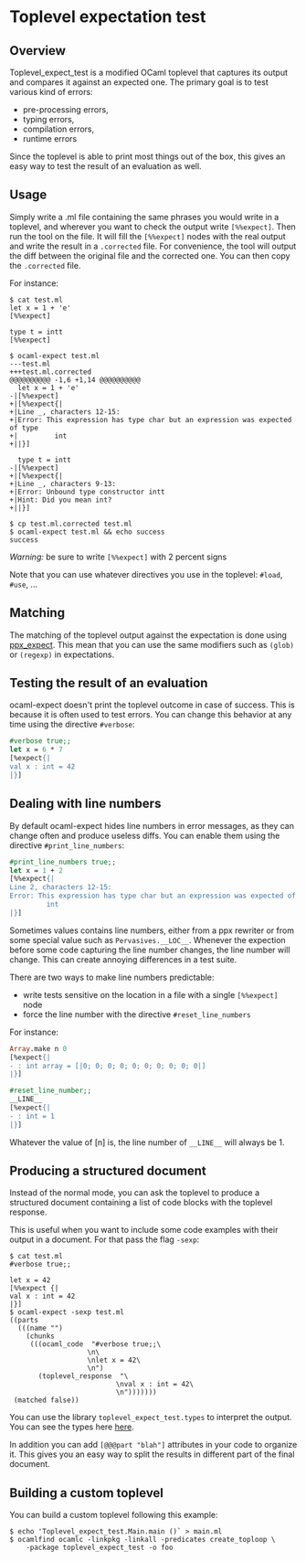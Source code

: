 Toplevel expectation test
=========================

Overview
--------

Toplevel\_expect\_test is a modified OCaml toplevel that captures its
output and compares it against an expected one. The primary goal is to
test various kind of errors:

- pre-processing errors,
- typing errors,
- compilation errors,
- runtime errors

Since the toplevel is able to print most things out of the box, this
gives an easy way to test the result of an evaluation as well.

Usage
-----

Simply write a .ml file containing the same phrases you would write in
a toplevel, and wherever you want to check the output write
`[%%expect]`. Then run the tool on the file. It will fill the
`[%%expect]` nodes with the real output and write the result in a
`.corrected` file. For convenience, the tool will output the diff
between the original file and the corrected one. You can then copy the
`.corrected` file.

For instance:

```shell
$ cat test.ml
let x = 1 + 'e'
[%%expect]

type t = intt
[%%expect]

$ ocaml-expect test.ml
---test.ml
+++test.ml.corrected
@@@@@@@@@@ -1,6 +1,14 @@@@@@@@@@
  let x = 1 + 'e'
-|[%%expect]
+|[%%expect{|
+|Line _, characters 12-15:
+|Error: This expression has type char but an expression was expected of type
+|         int
+||}]

  type t = intt
-|[%%expect]
+|[%%expect{|
+|Line _, characters 9-13:
+|Error: Unbound type constructor intt
+|Hint: Did you mean int?
+||}]

$ cp test.ml.corrected test.ml
$ ocaml-expect test.ml && echo success
success
```

*Warning:* be sure to write `[%%expect]` with 2 percent signs

Note that you can use whatever directives you use in the toplevel:
`#load`, `#use`, ...

Matching
--------

The matching of the toplevel output against the expectation is done
using [ppx_expect](https://github.com/janestreet/ppx_expect). This
mean that you can use the same modifiers such as `(glob)` or
`(regexp)` in expectations.

Testing the result of an evaluation
-----------------------------------

ocaml-expect doesn't print the toplevel outcome in case of success.
This is because it is often used to test errors. You can change this
behavior at any time using the directive `#verbose`:

```ocaml
#verbose true;;
let x = 6 * 7
[%expect{|
val x : int = 42
|}]
```

Dealing with line numbers
-------------------------

By default ocaml-expect hides line numbers in error messages, as they
can change often and produce useless diffs. You can enable them using
the directive `#print_line_numbers`:

```ocaml
#print_line_numbers true;;
let x = 1 + 2
[%%expect{|
Line 2, characters 12-15:
Error: This expression has type char but an expression was expected of type
         int
|}]
```

Sometimes values contains line numbers, either from a ppx rewriter or
from some special value such as `Pervasives.__LOC__`. Whenever the
expection before some code capturing the line number changes, the line
number will change. This can create annoying differences in a test
suite.

There are two ways to make line numbers predictable:

- write tests sensitive on the location in a file with a single
  `[%%expect]` node
- force the line number with the directive `#reset_line_numbers`

For instance:

```ocaml
Array.make n 0
[%expect{|
- : int array = [|0; 0; 0; 0; 0; 0; 0; 0; 0; 0|]
|}]

#reset_line_number;;
__LINE__
[%expect{|
- : int = 1
|}]
```

Whatever the value of [n] is, the line number of `__LINE__` will
always be 1.

Producing a structured document
-------------------------------

Instead of the normal mode, you can ask the toplevel to produce a
structured document containing a list of code blocks with the toplevel
response.

This is useful when you want to include some code examples with their
output in a document. For that pass the flag `-sexp`:

```
$ cat test.ml
#verbose true;;

let x = 42
[%%expect {|
val x : int = 42
|}]
$ ocaml-expect -sexp test.ml
((parts
  (((name "")
    (chunks
     (((ocaml_code  "#verbose true;;\
                   \n\
                   \nlet x = 42\
                   \n")
       (toplevel_response  "\
                          \nval x : int = 42\
                          \n")))))))
 (matched false))
```

You can use the library `toplevel_expect_test.types` to interpret the
output. You can see the types here
[here](types/toplevel_expect_test_types.mli).

In addition you can add `[@@@part "blah"]` attributes in your code to
organize it. This gives you an easy way to split the results in
different part of the final document.

Building a custom toplevel
--------------------------

You can build a custom toplevel following this example:

```
$ echo 'Toplevel_expect_test.Main.main ()` > main.ml
$ ocamlfind ocamlc -linkpkg -linkall -predicates create_toploop \
    -package toplevel_expect_test -o foo
```

